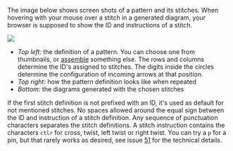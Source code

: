 The image below shows screen shots of a pattern and its stitches.
When hovering with your mouse over a stitch in a generated diagram,
your browser is supposed to show the ID and instructions of a stitch.

![](https://raw.githubusercontent.com/wiki/d-bl/GroundForge/images/stitch-ids.png)

* _Top left:_ the definition of a pattern. You can choose one from thumbnails, or [assemble] something else.
  The rows and columns determine the ID's assigned to stitches.
  The digits inside the circles determine the configuration of incoming arrows at that position. 
* _Top right:_ how the pattern definition looks like when repeated
* _Bottom:_ the diagrams generated with the chosen stitches


If the first stitch definition is not prefixed with an ID,
it's used as default for not mentioned stitches.
No spaces allowed around the equal sign between the ID and instruction of a stitch definition.
Any sequence of punctuation characters separates the stitch definitions.
A stitch instruction contains the characters `ctlr` for
cross, twist, left twist or right twist.
You can try a `p` for a pin, but that rarely works as desired,
see issue [51](https://github.com/d-bl/GroundForge/issues/51) for the technical details.

[assemble]: Reversed-engineering-of-patterns.md
[51]: https://github.com/d-bl/GroundForge/issues/51